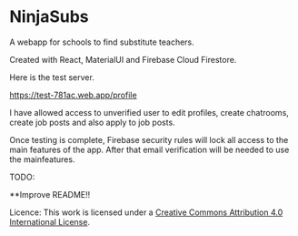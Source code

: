 # NinjaSubs
A webapp for schools to find substitute teachers.

Created with React, MaterialUI and Firebase Cloud Firestore. 

Here is  the test server.

https://test-781ac.web.app/profile


I have allowed access to unverified user to edit profiles, create chatrooms, create job posts and also apply to job posts.

Once testing is complete, Firebase security rules will lock all access to the main features of the app. After that email verification will be needed to use the mainfeatures.


TODO:

**Improve README!!


Licence:
This work is licensed under a <a rel="license" href="http://creativecommons.org/licenses/by/4.0/">Creative Commons Attribution 4.0 International License</a>.
